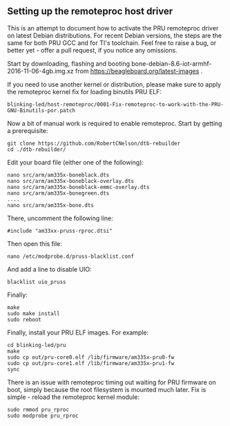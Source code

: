 
## Setting up the remoteproc host driver

This is an attempt to document how to activate the PRU remoteproc driver on latest Debian distributions. For recent Debian versions, the steps are the same for both PRU GCC and for TI's toolchain. Feel free to raise a bug, or better yet - offer a pull request, if you notice any omissions.

Start by downloading, flashing and booting bone-debian-8.6-iot-armhf-2016-11-06-4gb.img.xz from https://beagleboard.org/latest-images .

If you need to use another kernel or distribution, please make sure to apply the remoteproc kernel fix for loading binutils PRU ELF:

	blinking-led/host-remoteproc/0001-Fix-remoteproc-to-work-with-the-PRU-GNU-Binutils-por.patch

Now a bit of manual work is required to enable remoteproc. Start by getting a prerequisite:

	git clone https://github.com/RobertCNelson/dtb-rebuilder
	cd ./dtb-rebuilder/

Edit your board file (either one of the following):

	nano src/arm/am335x-boneblack.dts
	nano src/arm/am335x-boneblack-overlay.dts
	nano src/arm/am335x-boneblack-emmc-overlay.dts
	nano src/arm/am335x-bonegreen.dts
	....
	nano src/arm/am335x-bone.dts

There, uncomment the following line:

	#include "am33xx-pruss-rproc.dtsi"

Then open this file:

	nano /etc/modprobe.d/pruss-blacklist.conf

And add a line to disable UIO:

	blacklist uio_pruss

Finally:

	make
	sudo make install
	sudo reboot

Finally, install your PRU ELF images. For example:

	cd blinking-led/pru
	make
	sudo cp out/pru-core0.elf /lib/firmware/am335x-pru0-fw
	sudo cp out/pru-core1.elf /lib/firmware/am335x-pru1-fw
	sync

There is an issue with remoteproc timing out waiting for PRU firmware on boot, simply because the root filesystem is mounted much later. Fix is simple - reload the remoteproc kernel module:

	sudo rmmod pru_rproc
	sudo modprobe pru_rproc
